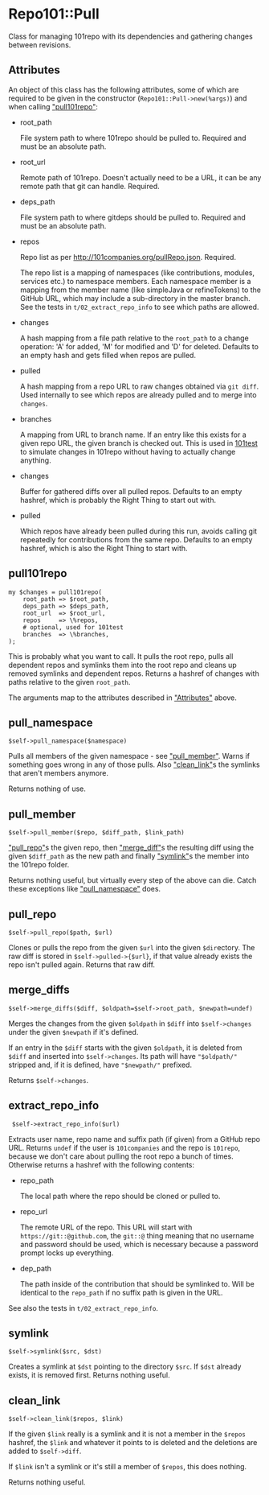 # Repo101::Pull

Class for managing 101repo with its dependencies and gathering changes between
revisions.

## Attributes

An object of this class has the following attributes, some of which are
required to be given in the constructor (`Repo101::Pull->new(%args)`) and
when calling ["pull101repo"](#pull101repo):

- root\_path

    File system path to where 101repo should be pulled to. Required and must be an
    absolute path.

- root\_url

    Remote path of 101repo. Doesn't actually need to be a URL, it can be any remote
    path that git can handle. Required.

- deps\_path

    File system path to where gitdeps should be pulled to. Required and must be an
    absolute path.

- repos

    Repo list as per http://101companies.org/pullRepo.json. Required.

    The repo list is a mapping of namespaces (like contributions, modules, services
    etc.) to namespace members. Each namespace member is a mapping from the member
    name (like simpleJava or refineTokens) to the GitHub URL, which may include
    a sub-directory in the master branch. See the tests in `t/02_extract_repo_info`
    to see which paths are allowed.

- changes

    A hash mapping from a file path relative to the `root_path` to a change
    operation: 'A' for added, 'M' for modified and 'D' for deleted. Defaults to an
    empty hash and gets filled when repos are pulled.

- pulled

    A hash mapping from a repo URL to raw changes obtained via `git diff`. Used
    internally to see which repos are already pulled and to merge into `changes`.

- branches

    A mapping from URL to branch name. If an entry like this exists for a given
    repo URL, the given branch is checked out. This is used in
    [101test](https://github.com/101companies/101test) to simulate changes in
    101repo without having to actually change anything.

- changes

    Buffer for gathered diffs over all pulled repos. Defaults to an empty hashref,
    which is probably the Right Thing to start out with.

- pulled

    Which repos have already been pulled during this run, avoids calling git
    repeatedly for contributions from the same repo. Defaults to an empty hashref,
    which is also the Right Thing to start with.

## pull101repo

    my $changes = pull101repo(
        root_path => $root_path,
        deps_path => $deps_path,
        root_url  => $root_url,
        repos     => \%repos,
        # optional, used for 101test
        branches  => \%branches,
    );

This is probably what you want to call. It pulls the root repo, pulls all
dependent repos and symlinks them into the root repo and cleans up removed
symlinks and dependent repos. Returns a hashref of changes with paths relative
to the given `root_path`.

The arguments map to the attributes described in ["Attributes"](#attributes) above.

## pull\_namespace

    $self->pull_namespace($namespace)

Pulls all members of the given namespace - see ["pull\_member"](#pull_member). Warns if
something goes wrong in any of those pulls. Also ["clean\_link"](#clean_link)s the symlinks
that aren't members anymore.

Returns nothing of use.

## pull\_member

    $self->pull_member($repo, $diff_path, $link_path)

["pull\_repo"](#pull_repo)s the given repo, then ["merge\_diff"](#merge_diff)s the resulting diff using
the given `$diff_path` as the new path and finally ["symlink"](#symlink)s the member
into the 101repo folder.

Returns nothing useful, but virtually every step of the above can die. Catch
these exceptions like ["pull\_namespace"](#pull_namespace) does.

## pull\_repo

    $self->pull_repo($path, $url)

Clones or pulls the repo from the given `$url` into the given `$dir`ectory.
The raw diff is stored in `$self->pulled->{$url}`, if that value
already exists the repo isn't pulled again. Returns that raw diff.

## merge\_diffs

    $self->merge_diffs($diff, $oldpath=$self->root_path, $newpath=undef)

Merges the changes from the given `$oldpath` in `$diff` into
`$self->changes` under the given `$newpath` if it's defined.

If an entry in the `$diff` starts with the given `$oldpath`, it is deleted
from `$diff` and inserted into `$self->changes`. Its path will have
`"$oldpath/"` stripped and, if it is defined, have `"$newpath/"` prefixed.

Returns `$self->changes`.

## extract\_repo\_info

     $self->extract_repo_info($url)

Extracts user name, repo name and suffix path (if given) from a GitHub repo URL.
Returns `undef` if the user is `101companies` and the repo is `101repo`,
because we don't care about pulling the root repo a bunch of times. Otherwise
returns a hashref with the following contents:

- repo\_path

    The local path where the repo should be cloned or pulled to.

- repo\_url

    The remote URL of the repo. This URL will start with
    `https://git::@github.com`, the `git::@` thing meaning that no username and
    password should be used, which is necessary because a password prompt locks up
    everything.

- dep\_path

    The path inside of the contribution that should be symlinked to. Will be
    identical to the `repo_path` if no suffix path is given in the URL.

See also the tests in `t/02_extract_repo_info`.

## symlink

    $self->symlink($src, $dst)

Creates a symlink at `$dst` pointing to the directory `$src`. If `$dst`
already exists, it is removed first. Returns nothing useful.

## clean\_link

    $self->clean_link($repos, $link)

If the given `$link` really is a symlink and it is not a member in the
`$repos` hashref, the `$link` and whatever it points to is deleted and the
deletions are added to `$self->diff`.

If `$link` isn't a symlink or it's still a member of `$repos`, this does
nothing.

Returns nothing useful.
